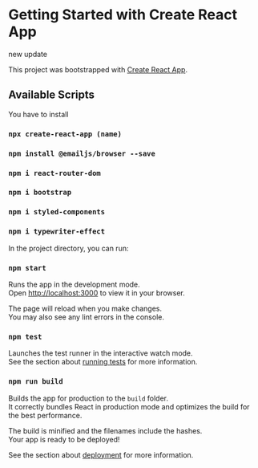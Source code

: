 # Getting Started with Create React App

new update

This project was bootstrapped with [Create React App](https://github.com/facebook/create-react-app).

## Available Scripts

You have to install

### `npx create-react-app (name)`

### `npm install @emailjs/browser --save`

### `npm i react-router-dom`

### `npm i bootstrap`

### `npm i styled-components`

### `npm i typewriter-effect`

In the project directory, you can run:

### `npm start`

Runs the app in the development mode.\
Open [http://localhost:3000](http://localhost:3000) to view it in your browser.

The page will reload when you make changes.\
You may also see any lint errors in the console.

### `npm test`

Launches the test runner in the interactive watch mode.\
See the section about [running tests](https://facebook.github.io/create-react-app/docs/running-tests) for more information.

### `npm run build`

Builds the app for production to the `build` folder.\
It correctly bundles React in production mode and optimizes the build for the best performance.

The build is minified and the filenames include the hashes.\
Your app is ready to be deployed!

See the section about [deployment](https://facebook.github.io/create-react-app/docs/deployment) for more information.
